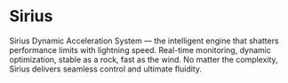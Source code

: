 # Sirius
Sirius Dynamic Acceleration System — the intelligent engine that shatters performance limits with lightning speed. Real-time monitoring, dynamic optimization, stable as a rock, fast as the wind. No matter the complexity, Sirius delivers seamless control and ultimate fluidity.
